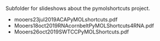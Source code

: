Subfolder for slideshows about the pymolshortcuts project.

- mooers23jul2019ACAPyMOLshortcuts.pdf
- Mooers18oct2019RNAcornbeltPyMOLShortcuts4RNA.pdf 
- Mooers26oct2019SWTCCPyMOLShortcuts.pdf 
